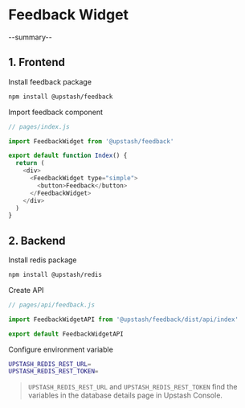 # Feedback Widget

--summary--

## 1. Frontend

Install feedback package

```bash
npm install @upstash/feedback
```

Import feedback component

```js
// pages/index.js

import FeedbackWidget from '@upstash/feedback'

export default function Index() {
  return (
    <div>
      <FeedbackWidget type="simple">
        <button>Feedback</button>
      </FeedbackWidget>
    </div>
  )
}
```

## 2. Backend

Install redis package

```bash
npm install @upstash/redis
```

Create API

```js
// pages/api/feedback.js

import FeedbackWidgetAPI from '@upstash/feedback/dist/api/index'

export default FeedbackWidgetAPI
```

Configure environment variable

```bash
UPSTASH_REDIS_REST_URL=
UPSTASH_REDIS_REST_TOKEN=
```

> `UPSTASH_REDIS_REST_URL` and `UPSTASH_REDIS_REST_TOKEN` find the variables in the database details page in Upstash Console.
